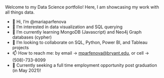 </b>Welcome to my Data Science portfolio! Here, I am showcasing my work with all things data.</b>


- 👋 Hi, I’m @mariaparfenova
- 👀 I’m interested in data visualization and SQL querying
- 🌱 I’m currently learning MongoDB (Javascript) and Neo4j Graph databases (cypher)
- 💞️ I’m looking to collaborate on SQL, Python, Power BI, and Tableau projects
- 📫 How to reach me: by email -> mparfenova@bryant.edu, or cell -> (508)-733-8099
- 📲 Currently seeking a full time employment opportunity post graduation (in May 2021)!

<!---
mariaparfenova/mariaparfenova is a ✨ special ✨ repository because its `README.md` (this file) appears on your GitHub profile.
You can click the Preview link to take a look at your changes.
--->
